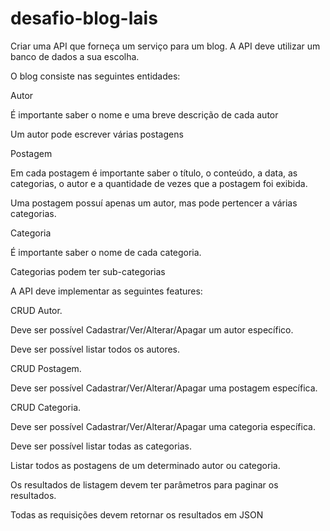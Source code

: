 # desafio-blog-lais

Criar uma API que forneça um serviço para um blog. A API deve utilizar um banco de dados a sua escolha.

 

O blog consiste nas seguintes entidades:

 

Autor

 

É importante saber o nome e uma breve descrição de cada autor

Um autor pode escrever várias postagens

Postagem

 

Em cada postagem é importante saber o título, o conteúdo, a data, as categorias, o autor e a quantidade de vezes que a postagem foi exibida.

Uma postagem possuí apenas um autor, mas pode pertencer a várias categorias.

Categoria

 

É importante saber o nome de cada categoria.

Categorias podem ter sub-categorias

A API deve implementar as seguintes features:

 

CRUD Autor.

 

Deve ser possível Cadastrar/Ver/Alterar/Apagar um autor específico.

Deve ser possível listar todos os autores.

CRUD Postagem.

 

Deve ser possível Cadastrar/Ver/Alterar/Apagar uma postagem específica.

CRUD Categoria.

 

Deve ser possível Cadastrar/Ver/Alterar/Apagar uma categoria específica.

Deve ser possível listar todas as categorias.

Listar todos as postagens de um determinado autor ou categoria.

 

Os resultados de listagem devem ter parâmetros para paginar os resultados.

 

Todas as requisições devem retornar os resultados em JSON
